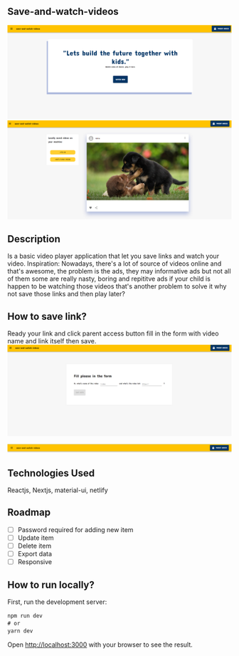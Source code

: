 ## Save-and-watch-videos
<img src="public/assets/docs/intro.png">

<img src="public/assets/docs/player-screen.png">


## Description
Is a basic video player application that let you save links and watch your video.
Inspiration: Nowadays, there's a lot of source of videos online and that's awesome, the problem is the ads, they may informative ads but not all of them some are really nasty, boring and repititve ads if  your child is happen to be  watching those videos that's another problem to solve it why not save those links and then play later?

## How to save link?
Ready your link and click parent access button fill in the form with video name and link itself then save.
<img src="public/assets/docs/form.png">

<img src="public/assets/docs/header.png">

## Technologies Used
Reactjs, Nextjs, material-ui, netlify 

## Roadmap
- [ ] Password required for adding new item
- [ ] Update item
- [ ] Delete item
- [ ] Export data 
- [ ] Responsive

## How to run locally?
First, run the development server:

```javascript
npm run dev
# or
yarn dev
```

Open [http://localhost:3000](http://localhost:3000) with your browser to see the result.